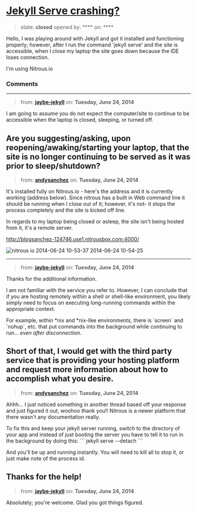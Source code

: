 # [Jekyll Serve crashing?](https://github.com/jekyll/jekyll-help/issues/84)

> state: **closed** opened by: **** on: ****

Hello, I was playing around with Jekyll and got it installed and functioning properly; however, after I run the command &#x27;jekyll serve&#x27; and the site is accessible, when I close my laptop the site goes down because the IDE loses connection.

I&#x27;m using Nitrous.io

### Comments

---
> from: [**jaybe-jekyll**](https://github.com/jekyll/jekyll-help/issues/84#issuecomment-46981053) on: **Tuesday, June 24, 2014**

I am going to assume you do not expect the computer/site to continue to be accessible when the laptop is closed, sleeping, or turned off.

Are you suggesting/asking, upon reopening/awaking/starting your laptop, that the site is no longer continuing to be served as it was prior to sleep/shutdown?
---
> from: [**andysanchez**](https://github.com/jekyll/jekyll-help/issues/84#issuecomment-46981950) on: **Tuesday, June 24, 2014**

It&#x27;s installed fully on Nitrous.io - here&#x27;s the address and it is currently working (address below). Since nitrous has a built in Web command line it should be running when I close out of it; however, it&#x27;s not- it stops the process completely and the site is kicked off line.

In regards to my laptop being closed or asleep, the site isn&#x27;t being hosted from it, it&#x27;s a remote server.

http://blogsanchez-124746.use1.nitrousbox.com:4000/

![nitrous io 2014-06-24 10-53-37 2014-06-24 10-54-25](https://cloud.githubusercontent.com/assets/7904813/3372993/d3199308-fbaf-11e3-8f97-3aba594b6de1.jpg)

---
> from: [**jaybe-jekyll**](https://github.com/jekyll/jekyll-help/issues/84#issuecomment-46986981) on: **Tuesday, June 24, 2014**

Thanks for the additional information.

I am not familiar with the service you refer to. However, I can conclude that if you are hosting remotely within a shell or shell-like environment, you likely simply need to focus on executing long-running commands within the appropriate context.

For example, within *nix and *nix-like environments, there is &#x60;screen&#x60; and &#x60;nohup&#x60;, etc. that put commands into the background while continuing to run... *even after disconnection*.

Short of that, I would get with the third party service that is providing your hosting platform and request more information about how to accomplish what you desire.
---
> from: [**andysanchez**](https://github.com/jekyll/jekyll-help/issues/84#issuecomment-46987500) on: **Tuesday, June 24, 2014**

Ahhh... I just noticed something in another thread based off your response and just figured it out, woohoo thank you!! Nitrous is a newer platform that there wasn&#x27;t any documentation really. 

To fix this and keep your jekyll server running, switch to the directory of your app and instead of just booting the server you have to tell it to run in the background by doing this:
&#x60;&#x60;&#x60;
jekyll serve --detach
&#x60;&#x60;&#x60;

And you&#x27;ll be up and running instantly. You will need to kill all to stop it, or just make note of the process id.

Thanks for the help!
---
> from: [**jaybe-jekyll**](https://github.com/jekyll/jekyll-help/issues/84#issuecomment-46988348) on: **Tuesday, June 24, 2014**

Absolutely; you&#x27;re welcome. Glad you got things figured.
